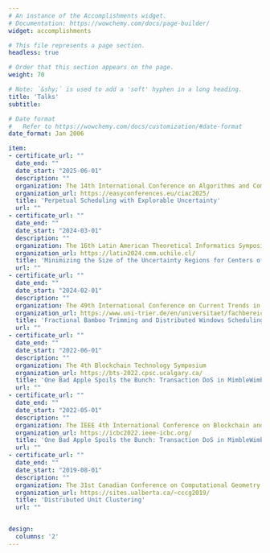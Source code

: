 ```yaml
---
# An instance of the Accomplishments widget.
# Documentation: https://wowchemy.com/docs/page-builder/
widget: accomplishments

# This file represents a page section.
headless: true

# Order that this section appears on the page.
weight: 70

# Note: `&shy;` is used to add a 'soft' hyphen in a long heading.
title: 'Talks'
subtitle:

# Date format
#   Refer to https://wowchemy.com/docs/customization/#date-format
date_format: Jan 2006

item:
- certificate_url: ""
  date_end: ""
  date_start: "2025-06-01"
  description: ""
  organization: The 14th International Conference on Algorithms and Complexity
  organization_url: https://easyconferences.eu/ciac2025/
  title: 'Perpetual Scheduling with Explorable Uncertainty'
  url: ""
- certificate_url: ""
  date_end: ""
  date_start: "2024-03-01"
  description: ""
  organization: The 16th Latin American Theoretical Informatics Symposium
  organization_url: https://latin2024.cmm.uchile.cl/
  title: 'Minimizing the Size of the Uncertainty Regions for Centers of Moving Entities'
  url: ""
- certificate_url: ""
  date_end: ""
  date_start: "2024-02-01"
  description: ""
  organization: The 49th International Conference on Current Trends in Theory and Practice of Computer Science
  organization_url: https://www.uni-trier.de/en/universitaet/fachbereiche-faecher/fachbereich-iv/faecher/informatikwissenschaften/professuren/theoretische-informatik/research/conferences-and-workshops/sofsem-2024
  title: 'Fractional Bamboo Trimming and Distributed Windows Scheduling'
  url: ""
- certificate_url: ""
  date_end: ""
  date_start: "2022-06-01"
  description: ""
  organization: The 4th Blockchain Technology Symposium
  organization_url: https://bts-2022.cpsc.ucalgary.ca/
  title: 'One Bad Apple Spoils the Bunch: Transaction DoS in MimbleWimble Blockchains'
  url: ""
- certificate_url: ""
  date_end: ""
  date_start: "2022-05-01"
  description: ""
  organization: The IEEE 4th International Conference on Blockchain and Cryptocurrency
  organization_url: https://icbc2022.ieee-icbc.org/
  title: 'One Bad Apple Spoils the Bunch: Transaction DoS in MimbleWimble Blockchains'
  url: ""
- certificate_url: ""
  date_end: ""
  date_start: "2019-08-01"
  description: ""
  organization: The 31st Canadian Conference on Computational Geometry
  organization_url: https://sites.ualberta.ca/~cccg2019/
  title: 'Distributed Unit Clustering'
  url: ""


design:
  columns: '2' 
---
```

